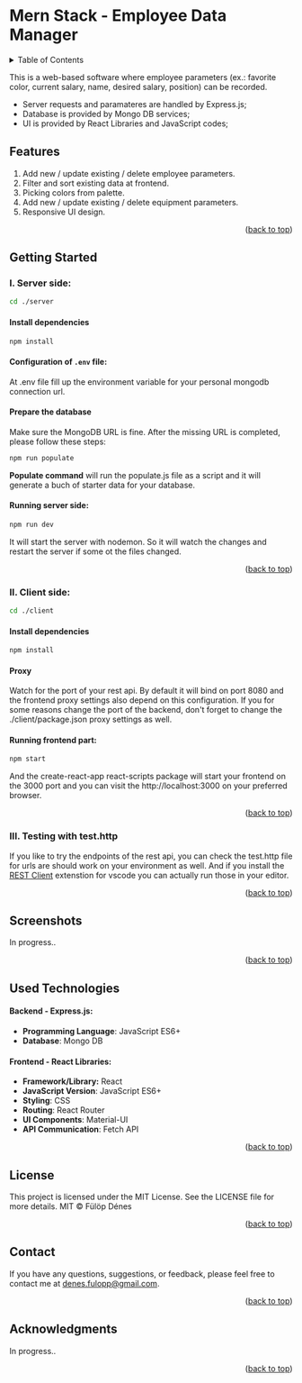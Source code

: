 <a name="readme-top"></a>

# Mern Stack - Employee Data Manager
<details>
  <summary>Table of Contents</summary>
  <ol>
    <li>
      <a href="#mern-stack---employee-data-manager">Description</a>
    </li>
    <li>
      <a href="#features">Features</a>
    </li>
    <li><a href="#getting-started">Getting Started</a>
      <ul>
        <li><a href="#i-server-side">I.Server Side</a></li>
        <li><a href="#ii-client-side">II.Client Side</a></li>
        <li><a href="#iii-testing-with-testhttp">III.Testing with Testhttp</a></li>
      </ul>
    </li>
    <li><a href="#screenshots">Sreenshots</a></li>
    <li><a href="#used-technologies">Used Technologies</a></li>
    <li><a href="#license">License</a></li>
    <li><a href="#contact">Contact</a></li>
    <li><a href="#acknowledgments">Acknowledgments</a></li>
  </ol>
</details>

This is a web-based software where employee parameters (ex.: favorite color, current salary, name, desired
salary, position) can be recorded. 
* Server requests and paramateres are handled by Express.js;
* Database is provided by Mongo DB services;
* UI is provided by React Libraries and JavaScript codes;

## Features
1. Add new / update existing / delete employee parameters.
2. Filter and sort existing data at frontend.
3. Picking colors from palette.
4. Add new / update existing / delete equipment parameters.
5. Responsive UI design.

<p align="right">(<a href="#readme-top">back to top</a>)</p>

## Getting Started

### I. Server side:
```bash
cd ./server
```
#### Install dependencies

```bash
npm install
  ```
#### Configuration of `.env` file:

At .env file fill up the environment variable for your personal mongodb connection url.

#### Prepare the database
Make sure the MongoDB URL is fine. After the missing URL is completed, please follow these steps:
```bash
npm run populate
```
**Populate command** will run the populate.js file as a script and it will generate a buch of starter data for your 
database. 
#### Running server side:

```bash
npm run dev
 ```

It will start the server with nodemon. So it will watch the changes and restart the server if some ot the files changed.

<p align="right">(<a href="#readme-top">back to top</a>)</p>

### II. Client side:

```bash
cd ./client
```

#### Install dependencies

```bash
npm install
```

#### Proxy

Watch for the port of your rest api. By default it will bind on port 8080 and the frontend proxy settings also depend on this configuration. If you for some reasons change the port of the backend, don't forget to change the ./client/package.json proxy settings as well.

#### Running frontend part:

```bash
npm start
```

And the create-react-app react-scripts package will start your frontend on the 3000 port and you can visit the http://localhost:3000 on your preferred browser.

<p align="right">(<a href="#readme-top">back to top</a>)</p>

### III. Testing with test.http

If you like to try the endpoints of the rest api, you can check the test.http file for urls are should work on your environment as well. And if you install the [REST Client](https://marketplace.visualstudio.com/items?itemName=humao.rest-client) extenstion for vscode you can actually run those in your editor.

<p align="right">(<a href="#readme-top">back to top</a>)</p>

## Screenshots
In progress..

<p align="right">(<a href="#readme-top">back to top</a>)</p>


## Used Technologies

#### Backend - Express.js:

* **Programming Language**: JavaScript ES6+
* **Database**: Mongo DB

#### Frontend - React Libraries:

* **Framework/Library:**  React
* **JavaScript Version**: JavaScript ES6+
* **Styling**: CSS
* **Routing**: React Router
* **UI Components**: Material-UI
* **API Communication**: Fetch API

<p align="right">(<a href="#readme-top">back to top</a>)</p>


## License
This project is licensed under the MIT License.
See the LICENSE file for more details.
MIT © Fülöp Dénes

<p align="right">(<a href="#readme-top">back to top</a>)</p>

## Contact

If you have any questions, suggestions, or feedback, please feel free to contact me at denes.fulopp@gmail.com.

<p align="right">(<a href="#readme-top">back to top</a>)</p>


## Acknowledgments

In progress..

<p align="right">(<a href="#readme-top">back to top</a>)</p>

